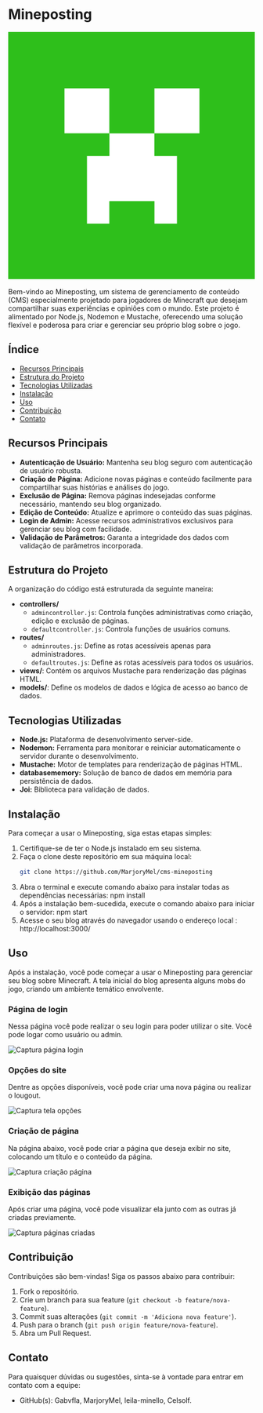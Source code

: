 # Mineposting

<div align="center">
  <img src="views/imgs/mineposting.png" alt="Icon Mineposting">
</div>

Bem-vindo ao Mineposting, um sistema de gerenciamento de conteúdo (CMS) especialmente projetado para jogadores de Minecraft que desejam compartilhar suas experiências e opiniões com o mundo. Este projeto é alimentado por Node.js, Nodemon e Mustache, oferecendo uma solução flexível e poderosa para criar e gerenciar seu próprio blog sobre o jogo.

## Índice

- [Recursos Principais](#recursos-principais)
- [Estrutura do Projeto](#estrutura-do-projeto)
- [Tecnologias Utilizadas](#tecnologias-utilizadas)
- [Instalação](#instalação)
- [Uso](#uso)
- [Contribuição](#contribuição)
- [Contato](#contato)

## Recursos Principais

- **Autenticação de Usuário:** Mantenha seu blog seguro com autenticação de usuário robusta.
- **Criação de Página:** Adicione novas páginas e conteúdo facilmente para compartilhar suas histórias e análises do jogo.
- **Exclusão de Página:** Remova páginas indesejadas conforme necessário, mantendo seu blog organizado.
- **Edição de Conteúdo:** Atualize e aprimore o conteúdo das suas páginas.
- **Login de Admin:** Acesse recursos administrativos exclusivos para gerenciar seu blog com facilidade.
- **Validação de Parâmetros:** Garanta a integridade dos dados com validação de parâmetros incorporada.

## Estrutura do Projeto

A organização do código está estruturada da seguinte maneira:

- **controllers/**
  - `admincontroller.js`: Controla funções administrativas como criação, edição e exclusão de páginas.
  - `defaultcontroller.js`: Controla funções de usuários comuns.
- **routes/**
  - `adminroutes.js`: Define as rotas acessíveis apenas para administradores.
  - `defaultroutes.js`: Define as rotas acessíveis para todos os usuários.
- **views/**: Contém os arquivos Mustache para renderização das páginas HTML.
- **models/**: Define os modelos de dados e lógica de acesso ao banco de dados.

## Tecnologias Utilizadas

- **Node.js:** Plataforma de desenvolvimento server-side.
- **Nodemon:** Ferramenta para monitorar e reiniciar automaticamente o servidor durante o desenvolvimento.
- **Mustache:** Motor de templates para renderização de páginas HTML.
- **databasememory:** Solução de banco de dados em memória para persistência de dados.
- **Joi:** Biblioteca para validação de dados.

## Instalação

Para começar a usar o Mineposting, siga estas etapas simples:

1. Certifique-se de ter o Node.js instalado em seu sistema.
2. Faça o clone deste repositório em sua máquina local:
   ```bash
   git clone https://github.com/MarjoryMel/cms-mineposting
3. Abra o terminal e execute comando abaixo para instalar todas as dependências necessárias:
   npm install
4. Após a instalação bem-sucedida, execute o comando abaixo para iniciar o servidor:
   npm start
5. Acesse o seu blog através do navegador usando o endereço local : http://localhost:3000/

## Uso

Após a instalação, você pode começar a usar o Mineposting para gerenciar seu blog sobre Minecraft. A tela inicial do blog apresenta alguns mobs do jogo, criando um ambiente temático envolvente.

### Página de login

Nessa página você pode realizar o seu login para poder utilizar o site. Você pode logar como usuário ou admin.

<img src="views/imgs/Captura da página de login.png" alt="Captura página login">

### Opções do site

Dentre as opções disponíveis, você pode criar uma nova página ou realizar o lougout.

<img src="views/imgs/Tela de opções.png" alt="Captura tela opções">

### Criação de página

Na página abaixo, você pode criar a página que deseja exibir no site, colocando um título e o conteúdo da página.

<img src="/views/imgs/Captura para criação de página.png" alt="Captura criação página">

### Exibição das páginas

Após criar uma página, você pode visualizar ela junto com as outras já criadas previamente.

<img src="views/imgs/Páginas criadas.png" alt="Captura páginas criadas">

## Contribuição

Contribuições são bem-vindas! Siga os passos abaixo para contribuir:

1. Fork o repositório.
2. Crie um branch para sua feature (`git checkout -b feature/nova-feature`).
3. Commit suas alterações (`git commit -m 'Adiciona nova feature'`).
4. Push para o branch (`git push origin feature/nova-feature`).
5. Abra um Pull Request.

## Contato

Para quaisquer dúvidas ou sugestões, sinta-se à vontade para entrar em contato com a equipe:

- GitHub(s): Gabvfla, MarjoryMel, leila-minello, Celsolf.
  
